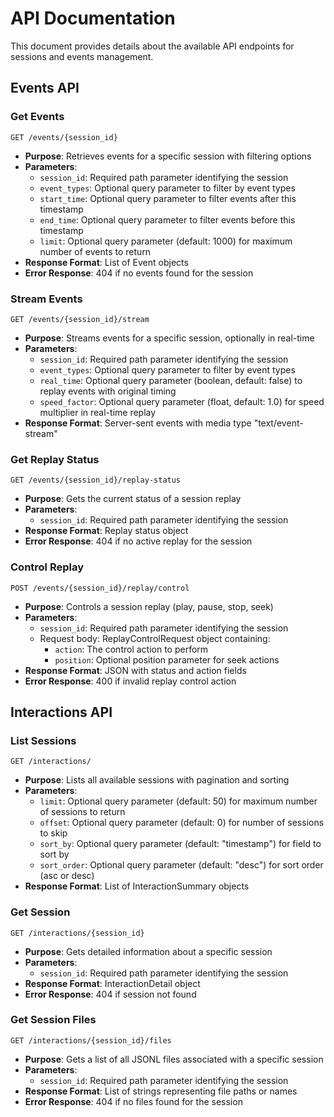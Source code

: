 # API Documentation

This document provides details about the available API endpoints for sessions and events management.

## Events API

### Get Events

```
GET /events/{session_id}
```

- **Purpose**: Retrieves events for a specific session with filtering options
- **Parameters**:
  - `session_id`: Required path parameter identifying the session
  - `event_types`: Optional query parameter to filter by event types
  - `start_time`: Optional query parameter to filter events after this timestamp
  - `end_time`: Optional query parameter to filter events before this timestamp
  - `limit`: Optional query parameter (default: 1000) for maximum number of events to return
- **Response Format**: List of Event objects
- **Error Response**: 404 if no events found for the session

### Stream Events

```
GET /events/{session_id}/stream
```

- **Purpose**: Streams events for a specific session, optionally in real-time
- **Parameters**:
  - `session_id`: Required path parameter identifying the session
  - `event_types`: Optional query parameter to filter by event types
  - `real_time`: Optional query parameter (boolean, default: false) to replay events with original timing
  - `speed_factor`: Optional query parameter (float, default: 1.0) for speed multiplier in real-time replay
- **Response Format**: Server-sent events with media type "text/event-stream"

### Get Replay Status

```
GET /events/{session_id}/replay-status
```

- **Purpose**: Gets the current status of a session replay
- **Parameters**:
  - `session_id`: Required path parameter identifying the session
- **Response Format**: Replay status object
- **Error Response**: 404 if no active replay for the session

### Control Replay

```
POST /events/{session_id}/replay/control
```

- **Purpose**: Controls a session replay (play, pause, stop, seek)
- **Parameters**:
  - `session_id`: Required path parameter identifying the session
  - Request body: ReplayControlRequest object containing:
    - `action`: The control action to perform
    - `position`: Optional position parameter for seek actions
- **Response Format**: JSON with status and action fields
- **Error Response**: 400 if invalid replay control action

## Interactions API

### List Sessions

```
GET /interactions/
```

- **Purpose**: Lists all available sessions with pagination and sorting
- **Parameters**:
  - `limit`: Optional query parameter (default: 50) for maximum number of sessions to return
  - `offset`: Optional query parameter (default: 0) for number of sessions to skip
  - `sort_by`: Optional query parameter (default: "timestamp") for field to sort by
  - `sort_order`: Optional query parameter (default: "desc") for sort order (asc or desc)
- **Response Format**: List of InteractionSummary objects

### Get Session

```
GET /interactions/{session_id}
```

- **Purpose**: Gets detailed information about a specific session
- **Parameters**:
  - `session_id`: Required path parameter identifying the session
- **Response Format**: InteractionDetail object
- **Error Response**: 404 if session not found

### Get Session Files

```
GET /interactions/{session_id}/files
```

- **Purpose**: Gets a list of all JSONL files associated with a specific session
- **Parameters**:
  - `session_id`: Required path parameter identifying the session
- **Response Format**: List of strings representing file paths or names
- **Error Response**: 404 if no files found for the session